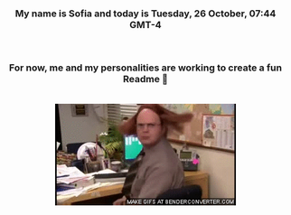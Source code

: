 


<div align="center">
<h3 >My name is Sofia and today is Tuesday, 26 October, 07:44 GMT-4</h3><br>
<h3 >For now, me and my personalities are working to create a fun Readme 👋
</h3><br>
<img src='img/dwight.gif' alt='working...'/>
</div>
